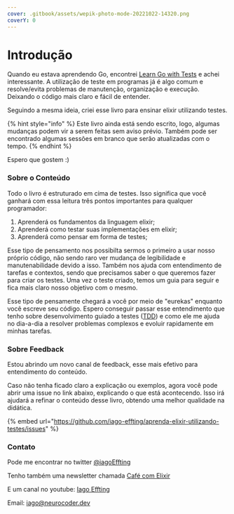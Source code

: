 ```yaml
---
cover: .gitbook/assets/wepik-photo-mode-20221022-14320.png
coverY: 0
---
```


# Introdução

Quando eu estava aprendendo Go, encontrei [Learn Go with Tests](https://quii.gitbook.io/learn-go-with-tests/) e achei interessante. A utilização de teste em programas já é algo comum e resolve/evita problemas de manutenção, organização e execução. Deixando o código mais claro e fácil de entender.

Seguindo a mesma ideia, criei esse livro para ensinar elixir utilizando testes.

{% hint style="info" %}
Este livro ainda está sendo escrito, logo, algumas mudanças podem vir a serem feitas sem aviso prévio. Também pode ser encontrado algumas sessões em branco que serão atualizadas com o tempo.
{% endhint %}

Espero que gostem :)

### Sobre o Conteúdo

Todo o livro é estruturado em cima de testes. Isso significa que você ganhará com essa leitura três pontos importantes para qualquer programador:

1. Aprenderá os fundamentos da linguagem elixir;
2. Aprenderá como testar suas implementações em elixir;
3. Aprenderá como pensar em forma de testes;

Esse tipo de pensamento nos possibilta sermos o primeiro a usar nosso próprio código, não sendo raro ver mudança de legibilidade e manutenabilidade devido a isso. Também nos ajuda com entendimento de tarefas e contextos, sendo que precisamos saber o que queremos fazer para criar os testes. Uma vez o teste criado, temos um guia para seguir e fica mais claro nosso objetivo com o mesmo.

Esse tipo de pensamente chegará a você por meio de "eurekas" enquanto você escreve seu código. Espero conseguir passar esse entendimento que tenho sobre desenvolvimento guiado a testes ([TDD](https://martinfowler.com/bliki/TestDrivenDevelopment.html)) e como ele me ajuda no dia-a-dia a resolver problemas complexos e evoluir rapidamente em minhas tarefas.

### Sobre Feedback

Estou abrindo um novo canal de feedback, esse mais efetivo para entendimento do conteúdo.&#x20;

Caso não tenha ficado claro a explicação ou exemplos, agora você pode abrir uma issue no link abaixo, explicando o que está acontecendo. Isso irá ajudará a refinar o conteúdo desse livro, obtendo uma melhor qualidade na didática.

{% embed url="https://github.com/iago-effting/aprenda-elixir-utilizando-testes/issues" %}

### Contato

Pode me encontrar no twitter [@iagoEffting](https://twitter.com/iagoEffting)

Tenho também uma newsletter chamada [Café com Elixir](https://semanal.cafecomelixir.com.br/)

E um canal no youtube: [Iago Effting](https://www.youtube.com/channel/UCa4Z9RYii3K-DHCAk8JWV-g/)

Email: [iago@neurocoder.dev](mailto:iago@neurocoder.dev)

